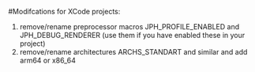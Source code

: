 #Modifcations for XCode projects:

1. remove/rename preprocessor macros JPH_PROFILE_ENABLED and JPH_DEBUG_RENDERER (use them if you have enabled these in your project)
2. remove/rename architectures ARCHS_STANDART and similar and add arm64 or x86_64